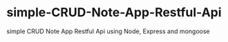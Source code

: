 # simple-CRUD-Note-App-Restful-Api
simple CRUD Note App Restful Api using Node, Express and mongoose
